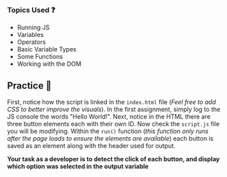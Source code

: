 ### Topics Used ❓

- Running JS
- Variables
- Operators
- Basic Variable Types
- Some Functions
- Working with the DOM

## Practice 📝

First, notice how the script is linked in the `index.html` file (_Feel free to add CSS to better improve the visuals_). In the first assignment, simply log to the JS console the words "Hello World!". Next, notice in the HTML there are three button elements each with their own ID. Now check the `script.js` file you will be modifying. Within the `run()` function (_this function only runs after the page loads to ensure the elements are available_) each button is saved as an element along with the header used for output.

**Your task as a developer is to detect the click of each button, and display which option was selected in the output variable**
